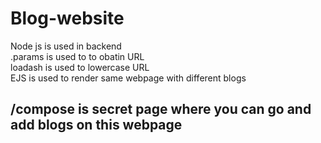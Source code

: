 # Blog-website

Node js is used in backend<br>
.params is used to to obatin URL<br>
loadash is used to lowercase URL<br>
EJS is used to render same webpage with different blogs<br>
## /compose is secret page where you can go and add blogs on this webpage<br>


